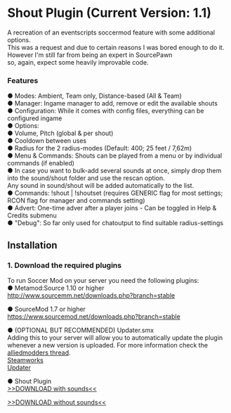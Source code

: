 # Shout Plugin  (Current Version: 1.1)  
A recreation of an eventscripts soccermod feature with some additional options.  
This was a request and due to certain reasons I was bored enough to do it. However I'm still far from being an expert in SourcePawn  
so, again, expect some heavily improvable code.   

### Features
  ● Modes: Ambient, Team only, Distance-based (All & Team)  
  ● Manager: Ingame manager to add, remove or edit the available shouts    
  ● Configuration: While it comes with config files, everything can be configured ingame  
  ● Options:  
     ● Volume, Pitch (global & per shout)  
     ● Cooldown between uses  
     ● Radius for the 2 radius-modes (Default: 400; 25 feet / 7,62m)    
  ● Menu & Commands: Shouts can be played from a menu or by individual commands (if enabled)  
  ● In case you want to bulk-add several sounds at once, simply drop them into the sound/shout folder and use the rescan option.  
    Any sound in sound/shout will be added automatically to the list.  
  ● Commands: !shout | !shoutset (requires GENERIC flag for most settings; RCON flag for manager and commands setting)  
  ● Advert: One-time adver after a player joins - Can be toggled in Help & Credits submenu  
  ● "Debug": So far only used for chatoutput to find suitable radius-settings

## Installation
### 1. Download the required plugins
To run Soccer Mod on your server you need the following plugins:  
 ● Metamod:Source 1.10 or higher  
http://www.sourcemm.net/downloads.php?branch=stable  
  
 ● SourceMod 1.7 or higher  
https://www.sourcemod.net/downloads.php?branch=stable  
  
 ● (OPTIONAL BUT RECOMMENDED) Updater.smx  
Adding this to your server will allow you to automatically update the plugin whenever a new version is uploaded. For more information check the [alliedmodders thread](https://forums.alliedmods.net/showthread.php?p=1570806).  
[Steamworks](http://users.alliedmods.net/~kyles/builds/SteamWorks/)  
[Updater](https://bitbucket.org/GoD_Tony/updater/downloads/updater.smx)  
  
 ● Shout Plugin  
[>>DOWNLOAD with sounds<<](https://github.com/MK99MA/Shout-Plugin/releases/tag/1.0)  

[>>DOWNLOAD without sounds<<](https://github.com/MK99MA/Shout-Plugin/blob/master/addons/sourcemod/plugins/shout.smx)  

